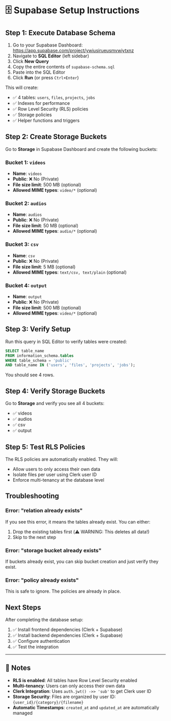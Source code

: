 # 🗄️ Supabase Setup Instructions

## Step 1: Execute Database Schema

1. Go to your Supabase Dashboard: https://app.supabase.com/project/ywiusirueusmvwiytxnz
2. Navigate to **SQL Editor** (left sidebar)
3. Click **New Query**
4. Copy the entire contents of `supabase-schema.sql`
5. Paste into the SQL Editor
6. Click **Run** (or press `Ctrl+Enter`)

This will create:
- ✅ 4 tables: `users`, `files`, `projects`, `jobs`
- ✅ Indexes for performance
- ✅ Row Level Security (RLS) policies
- ✅ Storage policies
- ✅ Helper functions and triggers

## Step 2: Create Storage Buckets

Go to **Storage** in Supabase Dashboard and create the following buckets:

### Bucket 1: `videos`
- **Name**: `videos`
- **Public**: ❌ No (Private)
- **File size limit**: 500 MB (optional)
- **Allowed MIME types**: `video/*` (optional)

### Bucket 2: `audios`
- **Name**: `audios`
- **Public**: ❌ No (Private)
- **File size limit**: 50 MB (optional)
- **Allowed MIME types**: `audio/*` (optional)

### Bucket 3: `csv`
- **Name**: `csv`
- **Public**: ❌ No (Private)
- **File size limit**: 5 MB (optional)
- **Allowed MIME types**: `text/csv, text/plain` (optional)

### Bucket 4: `output`
- **Name**: `output`
- **Public**: ❌ No (Private)
- **File size limit**: 500 MB (optional)
- **Allowed MIME types**: `video/*` (optional)

## Step 3: Verify Setup

Run this query in SQL Editor to verify tables were created:

```sql
SELECT table_name
FROM information_schema.tables
WHERE table_schema = 'public'
AND table_name IN ('users', 'files', 'projects', 'jobs');
```

You should see 4 rows.

## Step 4: Verify Storage Buckets

Go to **Storage** and verify you see all 4 buckets:
- ✅ videos
- ✅ audios
- ✅ csv
- ✅ output

## Step 5: Test RLS Policies

The RLS policies are automatically enabled. They will:
- Allow users to only access their own data
- Isolate files per user using Clerk user ID
- Enforce multi-tenancy at the database level

## Troubleshooting

### Error: "relation already exists"
If you see this error, it means the tables already exist. You can either:
1. Drop the existing tables first (⚠️ WARNING: This deletes all data!)
2. Skip to the next step

### Error: "storage bucket already exists"
If buckets already exist, you can skip bucket creation and just verify they exist.

### Error: "policy already exists"
This is safe to ignore. The policies are already in place.

## Next Steps

After completing the database setup:
1. ✅ Install frontend dependencies (Clerk + Supabase)
2. ✅ Install backend dependencies (Clerk + Supabase)
3. ✅ Configure authentication
4. ✅ Test the integration

---

## 📝 Notes

- **RLS is enabled**: All tables have Row Level Security enabled
- **Multi-tenancy**: Users can only access their own data
- **Clerk Integration**: Uses `auth.jwt() ->> 'sub'` to get Clerk user ID
- **Storage Security**: Files are organized by user ID: `{user_id}/{category}/{filename}`
- **Automatic Timestamps**: `created_at` and `updated_at` are automatically managed
